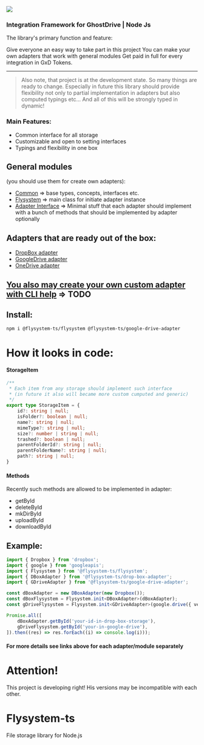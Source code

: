 ![](https://progress-bar.dev/40/?title=in_progress)

### Integration Framework for GhostDrive | Node Js

The library's primary function and feature:

Give everyone an easy way to take part in this project
You can make your own adapters that work with general modules
Get paid in full for every integration in GxD Tokens. 

---
> Also note, that project is at the development state.
> So many things are ready to change.
> Especially in future this library should provide flexibility not only to partial implementation
> in adapters but also computed typings etc... And all of this will be strongly typed in dynamic!

### Main Features:
* Common interface for all storage 
* Customizable and open to setting interfaces 
* Typings and flexibility in one box

## General modules 
(you should use them for create own adapters):
* [Common](./packages/common) => base types, concepts, interfaces etc.
* [Flysystem](./packages/flysystem) => main class for initiate adapter instance
* [Adapter Interface](./packages/adapter-interface) => Minimal stuff that each adapter should implement with a bunch of methods that should be implemented by adapter optionally

## Adapters that are ready out of the box:
* [DropBox adapter](./packages/drop-box-adapter/README.md)
* [GoogleDrive adapter](./packages/google-drive-adapter/README.md)
* [OneDrive adapter](./packages/one-drive-adapter)

## [You also may create your own custom adapter with CLI help](#TODO) => TODO

## Install:
```
npm i @flysystem-ts/flysystem @flysystem-ts/google-drive-adapter
```

# How it looks in code:
#### StorageItem
```ts
/**
 * Each item from any storage should implement such interface
 * (in future it also will became more custom cumputed and generic)
 */
export type StorageItem = {
    id?: string | null;
    isFolder?: boolean | null;
    name?: string | null;
    mimeType?: string | null;
    size?: number | string | null;
    trashed?: boolean | null;
    parentFolderId?: string | null;
    parentFolderName?: string | null;
    path?: string | null;
}
```
#### Methods
Recently such methods are allowed to be implemented in adapter:
* getById
* deleteById
* mkDirById
* uploadById
* downloadById

## Example:

```ts
import { Dropbox } from 'dropbox';
import { google } from 'googleapis';
import { Flysystem } from '@flysystem-ts/flysystem';
import { DBoxAdapter } from '@flysystem-ts/drop-box-adapter';
import { GDriveAdapter } from '@flysystem-ts/google-drive-adapter';

const dBoxAdapter = new DBoxAdapter(new Dropbox());
const dBoxFlysystem = Flysystem.init<DBoxAdapter>(dBoxAdapter);
const gDriveFlysystem = Flysystem.init<GDriveAdapter>(google.drive({ version: 'v3', auth: new google.auth.OAuth2() }));

Promise.all([
    dBoxAdapter.getById('your-id-in-drop-box-storage'),
    gDriveFlysystem.getById('your-in-google-drive'),
]).then((res) => res.forEach((i) => console.log(i)));
```

#### For more details see links above for each adapter/module separately

# Attention!
This project is developing right! His versions may be incompatible with each other.

# Flysystem-ts
File storage library for Node.js

